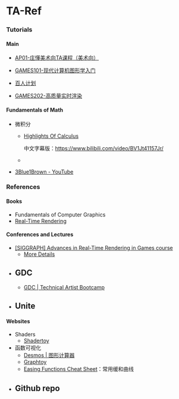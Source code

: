 # TA-Ref


### Tutorials

#### Main

- [AP01-庄懂美术向TA课程（美术向）](https://www.bilibili.com/video/BV1sE411g7N9)

- [GAMES101-现代计算机图形学入门](https://www.bilibili.com/video/BV1X7411F744/)
- [百人计划](https://www.bilibili.com/video/BV1L54y1s7xw/)
- [GAMES202-高质量实时渲染](https://www.bilibili.com/video/BV1YK4y1T7yY/)



#### Fundamentals of Math



- 微积分

  - [Highlights Of Calculus](https://ocw.mit.edu/courses/res-18-005-highlights-of-calculus-spring-2010/)

    中文字幕版：https://www.bilibili.com/video/BV1Jt41157Jr/

  - 

- [3Blue1Brown - YouTube](https://www.youtube.com/@3blue1brown)







### References 



#### Books

- Fundamentals of Computer Graphics
- [Real-Time Rendering](https://www.realtimerendering.com/)







#### Conferences and Lectures

- [[SIGGRAPH] Advances in Real-Time Rendering in Games course](https://advances.realtimerendering.com/)
  - [More Details](details/sig-advance-course.md) 
- GDC
  - 
  - [GDC | Technical Artist Bootcamp](https://gdconf.com/tutorial/game-technical-art)
- Unite
  - 





#### Websites

- Shaders
  - [Shadertoy](https://www.shadertoy.com/)
- 函数可视化
  - [Desmos | 图形计算器](https://www.desmos.com/calculator?lang=zh-CN)
  - [Graphtoy](https://graphtoy.com/)
  - [Easing Functions Cheat Sheet](https://easings.net/)：常用缓和曲线
- Github repo
  - 


